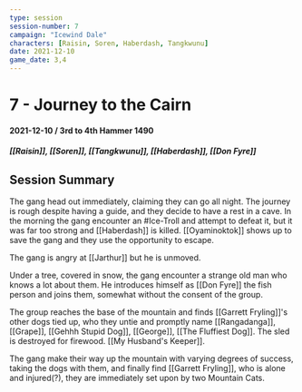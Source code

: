 ```yaml
---
type: session
session-number: 7
campaign: "Icewind Dale"
characters: [Raisin, Soren, Haberdash, Tangkwunu]
date: 2021-12-10
game_date: 3,4
---
```


# 7 - Journey to the Cairn
#### 2021-12-10 / 3rd to 4th Hammer 1490
##### [[Raisin]], [[Soren]], [[Tangkwunu]], [[Haberdash]], [[Don Fyre]]

## Session Summary
The gang head out immediately, claiming they can go all night. The journey is rough despite having a guide, and they decide to have a rest in a cave. In the morning the gang encounter an #Ice-Troll and attempt to defeat it, but it was far too strong and [[Haberdash]] is killed. [[Oyaminoktok]] shows up to save the gang and they use the opportunity to escape.

The gang is angry at [[Jarthur]] but he is unmoved. 

Under a tree, covered in snow, the gang encounter a strange old man who knows a lot about them. He introduces himself as [[Don Fyre]] the fish person and joins them, somewhat without the consent of the group.

The group reaches the base of the mountain and finds [[Garrett Fryling]]'s other dogs tied up, who they untie and promptly name [[Rangadanga]], [[Grape]], [[Gehhh Stupid Dog]], [[George]], [[The Fluffiest Dog]]. The sled is destroyed for firewood. [[My Husband's Keeper]].

The gang make their way up the mountain with varying degrees of success, taking the dogs with them, and finally find [[Garrett Fryling]], who is alone and injured(?), they are immediately set upon by two Mountain Cats.